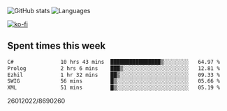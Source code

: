 ![GitHub stats](https://github-readme-stats.vercel.app/api?username=emipa606&theme=github_dark&show_icons=true) 
![Languages](https://github-readme-stats.vercel.app/api/top-langs/?username=emipa606&theme=github_dark&layout=compact)

[![ko-fi](https://ko-fi.com/img/githubbutton_sm.svg)](https://ko-fi.com/G2G55DDYD)

## Spent times this week
<!--START_SECTION:waka-->

```txt
C#               10 hrs 43 mins  ████████████████▒░░░░░░░░   64.97 %
Prolog           2 hrs 6 mins    ███▒░░░░░░░░░░░░░░░░░░░░░   12.81 %
Ezhil            1 hr 32 mins    ██▒░░░░░░░░░░░░░░░░░░░░░░   09.33 %
SWIG             56 mins         █▒░░░░░░░░░░░░░░░░░░░░░░░   05.66 %
XML              51 mins         █▒░░░░░░░░░░░░░░░░░░░░░░░   05.19 %
```

<!--END_SECTION:waka-->


26012022/8690260
